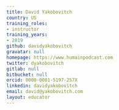 ```yaml
---
title: David Yakobovitch
country: US
training_roles:
- instructor
training_years:
- 2019
github: davidyakobovitch
gravatar: null
homepage: https://www.humainpodcast.com
twitter: dyakobovitch
gitlab: null
bitbucket: null
orcid: 0000-0001-5197-257X
linkedin: davidyakobovitch
email: david@yakobovitch.com
layout: educator
---
```

